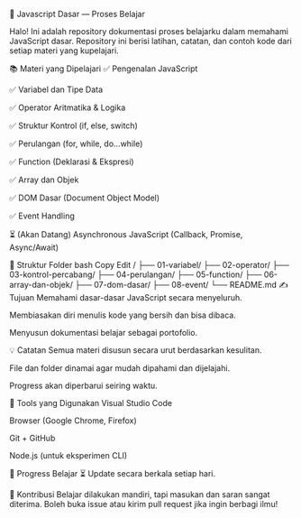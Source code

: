 📘 Javascript Dasar — Proses Belajar

Halo! Ini adalah repository dokumentasi proses belajarku dalam memahami JavaScript dasar. Repository ini berisi latihan, catatan, dan contoh kode dari setiap materi yang kupelajari.

📚 Materi yang Dipelajari
✅ Pengenalan JavaScript

✅ Variabel dan Tipe Data

✅ Operator Aritmatika & Logika

✅ Struktur Kontrol (if, else, switch)

✅ Perulangan (for, while, do...while)

✅ Function (Deklarasi & Ekspresi)

✅ Array dan Objek

✅ DOM Dasar (Document Object Model)

✅ Event Handling

⏳ (Akan Datang) Asynchronous JavaScript (Callback, Promise, Async/Await)

🧪 Struktur Folder
bash
Copy
Edit
/
├── 01-variabel/
├── 02-operator/
├── 03-kontrol-percabang/
├── 04-perulangan/
├── 05-function/
├── 06-array-dan-objek/
├── 07-dom-dasar/
├── 08-event/
└── README.md
✍️ Tujuan
Memahami dasar-dasar JavaScript secara menyeluruh.

Membiasakan diri menulis kode yang bersih dan bisa dibaca.

Menyusun dokumentasi belajar sebagai portofolio.

💡 Catatan
Semua materi disusun secara urut berdasarkan kesulitan.

File dan folder dinamai agar mudah dipahami dan dijelajahi.

Progress akan diperbarui seiring waktu.

📌 Tools yang Digunakan
Visual Studio Code

Browser (Google Chrome, Firefox)

Git + GitHub

Node.js (untuk eksperimen CLI)

📅 Progress Belajar
⏳ Update secara berkala setiap hari.

🙌 Kontribusi
Belajar dilakukan mandiri, tapi masukan dan saran sangat diterima. Boleh buka issue atau kirim pull request jika ingin berbagi ilmu!


